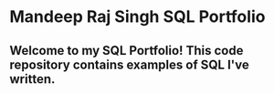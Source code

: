 # Mandeep Raj Singh SQL Portfolio

## Welcome to my SQL Portfolio! This code repository contains examples of SQL I've written.
